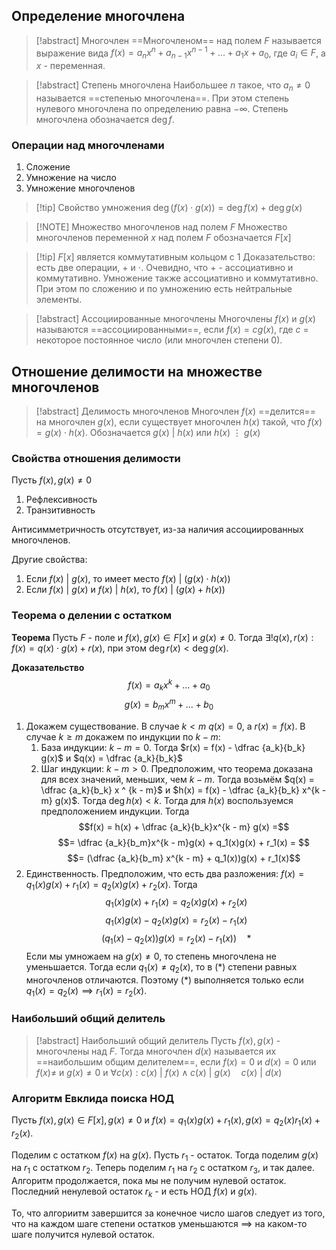 ## Определение многочлена

> [!abstract] Многочлен
> ==Многочленом== над полем $F$ называется выражение вида $f(x) = a_n x^n + a_{n - 1} x ^ {n - 1} + ... + a_1 x + a_0$, где $a_i \in F$, а $x$ - переменная.

> [!abstract] Степень многочлена
> Наибольшее $n$ такое, что $a_n \neq 0$ называется ==степенью многочлена==. При этом степень нулевого многочлена по определению равна $-\infty$. Степень многочлена обозначается $\deg f$.

### Операции над многочленами
1. Сложение
2. Умножение на число
3. Умножение многочленов

> [!tip] Свойство умножения
> $\deg (f(x) \cdot g(x)) = \deg f(x) + \deg g(x)$

> [!NOTE] Множество многочленов над полем $F$
> Множество многочленов переменной $x$ над полем $F$ обозначается $F[x]$

> [!tip] $F[x]$ является коммутативным кольцом с $1$
> Доказательство: есть две операции, $+$ и $\cdot$. Очевидно, что $+$ - ассоциативно и коммутативно. Умножение также ассоциативно и коммутативно. При этом по сложению и по умножению есть нейтральные элементы.











> [!abstract] Ассоциированные многочлены
> Многочлены $f(x)$ и $g(x)$ называются ==ассоциированными==, если $f(x) = cg(x)$, где $c$ = некоторое постоянное число (или многочлен степени 0).


## Отношение делимости на множестве многочленов

> [!abstract] Делимость многочленов
> Многочлен $f(x)$ ==делится== на многочлен $g(x)$, если существует многочлен $h(x)$ такой, что $f(x) = g(x) \cdot h(x)$. Обозначается $g(x)\ |\ h(x)$ или $h(x)\ \vdots\ g(x)$

### Свойства отношения делимости
Пусть $f(x), g(x) \neq 0$
1. Рефлексивность
2. Транзитивность

Антисимметричность отсутствует, из-за наличия ассоциированных многочленов.

Другие свойства:
1. Если $f(x)\ | \ g(x)$, то имеет место $f(x)\ | \ (g(x) \cdot h(x))$
2. Если $f(x)\ | \ g(x)$ и $f(x) \ | \ h(x)$, то $f(x)\ | \ (g(x) + h(x))$

### Теорема о делении с остатком
**Теорема**
Пусть $F$ - поле и $f(x), g(x) \in F[x]$ и $g(x) \neq 0$. Тогда $\exists! q(x), r(x) : f(x) = q(x) \cdot g(x) + r(x)$, при этом $\deg r(x) < \deg g(x)$.

**Доказательство**
$$f(x) = a_kx^k + \dots + a_0$$
$$g(x) = b_mx^m + \dots + b_0$$
1. Докажем существование. В случае $k < m$ $q(x) = 0$, а $r(x) = f(x)$. В случае $k \geq m$ докажем по индукции по $k - m$:
   1) База индукции: $k - m = 0$. Тогда $r(x) = f(x) - \dfrac {a_k}{b_k} g(x)$ и $q(x) = \dfrac {a_k}{b_k}$
   2) Шаг индукции: $k - m > 0$. Предположим, что теорема доказана для всех значений, меньших, чем $k - m$. Тогда возьмём $q(x) = \dfrac {a_k}{b_k} x ^ {k - m}$ и $h(x) = f(x) - \dfrac {a_k}{b_k} x^{k - m} g(x)$. Тогда $\deg h(x) < k$. Тогда для $h(x)$ воспользуемся предположением индукции. Тогда
       $$f(x) = h(x) + \dfrac {a_k}{b_k}x^{k - m} g(x) =$$$$= \dfrac {a_k}{b_m}x^{k - m}g(x) + q_1(x)g(x) + r_1(x) = $$$$= (\dfrac {a_k}{b_m} x^{k - m} + q_1(x))g(x) + r_1(x)$$
2. Единственность. Предположим, что есть два разложения: $f(x) = q_1(x) g(x) + r_1(x) = q_2(x) g(x) + r_2(x)$. Тогда $$q_1(x) g(x) + r_1(x) = q_2(x)g(x) + r_2(x)$$
   $$q_1(x)g(x) - q_2(x)g(x) = r_2(x) -r_1(x)$$
   $$(q_1(x) - q_2(x))g(x) = r_2(x) - r_1(x)) \quad * $$
   Если мы умножаем на $g(x) \neq 0$, то степень многочлена не уменьшается. Тогда если $q_1(x) \neq q_2(x)$, то в $(*)$ степени равных многочленов отличаются. Поэтому $(*)$ выполняется только если $q_1(x) = q_2(x) \implies r_1(x) = r_2(x)$.







### Наибольший общий делитель

> [!abstract] Наибольший общий делитель
> Пусть $f(x), g(x)$ - многочлены над $F$. Тогда многочлен $d(x)$ называется их ==наибольшим общим делителем==, если $f(x) = 0$ и $d(x) = 0$ или $f(x)\neq$ и $g(x)\neq 0$ и $\forall c(x): c(x)\ |\ f(x) \wedge c(x)\ |\ g(x)\quad c(x)\ | \ d(x)$
> 

### Алгоритм Евклида поиска НОД
Пусть $f(x), g(x) \in F[x], g(x) \neq 0$ и $f(x) = q_1(x) g(x) + r_1(x), g(x) = q_2(x) r_1(x) + r_2(x)$.

Поделим с остатком $f(x)$ на $g(x)$. Пусть $r_1$ - остаток. Тогда поделим $g(x)$ на $r_1$ с остатком $r_2$. Теперь поделим $r_1$ на $r_2$ с остатком $r_3$, и так далее. Алгоритм продолжается, пока мы не получим нулевой остаток. Последний ненулевой остаток $r_k$ - и есть НОД $f(x)$ и $g(x)$.

То, что алгориитм завершится за конечное число шагов следует из того, что на каждом шаге степени остатков уменьшаются $\implies$ на каком-то шаге получится нулевой остаток.


